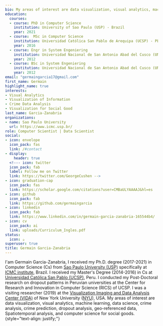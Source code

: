 ```yaml
---
bio: My areas of interest are data visualization, visual analytics, machine learning, data science, crime analysis, crime prediction, dropout analysis, geo-referenced data, Spatiotemporal analysis, and computer science for social goods.
education:
  courses:
  - course: PhD in Computer Science
    institution: University of Sao Paulo (USP) - Brazil
    year: 2021
  - course:  MSc in Computer Science
    institution: Universidad Católica San Pablo de Arequipa (UCSP) - PERU
    year: 2016
  - course: Engr in System Engeniering
    institution: Universidad Nacional de San Antonio Abad del Cusco (UNSAAC) - PERU
    year: 2012
  - course: BSc in System Engeniering
    institution: Universidad Nacional de San Antonio Abad del Cusco (UNSAAC) - PERU
    year: 2012
email: "germaingarcia17@gmail.com"
first_name: Germain
highlight_name: true
interests:
- Visual Analytics
- Visualization of Information
- Crime Data Analysis
- Visualization for Social Good
last_name: Garcia-Zanabria
organizations:
- name: Sao Paulo University
  url: https://www.icmc.usp.br/
role: Computer Scientist | Data Scientist
social:
- icon: envelope
  icon_pack: fas
  link: /#contact
- display:
    header: true
  <!--- icon: twitter
  icon_pack: fab
  label: Follow me on Twitter
  link: https://twitter.com/GeorgeCushen -->
- icon: graduation-cap
  icon_pack: fas
  link: https://scholar.google.com/citations?user=CMBaULYAAAAJ&hl=es
- icon: github
  icon_pack: fab
  link: https://github.com/germaingarcia
- icon: linkedin
  icon_pack: fab
  link: https://www.linkedin.com/in/germain-garcia-zanabria-165544b4/
- icon: cv
  icon_pack: ai
  link: uploads/Curriculum_Ingles.pdf
status:
  icon: ☕️
superuser: true
title: Germain Garcia-Zanabria
---
```

I'am Germain Garcia-Zanabria, I received my Ph.D. degree (2017-2021) in Computer Science (Cs) from [Sao Paulo University (USP)](https://www5.usp.br/) specifically at [ICMC institute](https://www.icmc.usp.br/), Brazil. I received my Master's Degree (2014-2016) in Cs at [Universidad Católica San Pablo (UCSP)](https://ucsp.edu.pe/), Peru. I conducted my Post-Doctoral research on dropout patterns in Peruvian universities at the Center for Research and Innovation in Computer Science (RICS) of UCSP. I was a visiting researcher (2019) at the [Visualization Imaging and Data Analysis Center (VIDA)](https://vida.engineering.nyu.edu/) of New York University ([NYU](https://www.nyu.edu/)), USA. My areas of interest are data visualization, visual analytics, machine learning, data science, crime analysis, crime prediction, dropout analysis, geo-referenced data, Spatiotemporal analysis, and computer science for social goods.
{style="text-align: justify;"}

